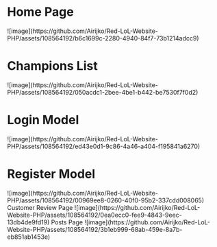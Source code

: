 <h1>Home Page</h1>
![image](https://github.com/Airijko/Red-LoL-Website-PHP/assets/108564192/b6c1699c-2280-4940-84f7-73b1214adcc9)
<h1>Champions List</h1>
![image](https://github.com/Airijko/Red-LoL-Website-PHP/assets/108564192/050acdc1-2bee-4be1-b442-be7530f7f0d2)
<h1>Login Model</h1>
![image](https://github.com/Airijko/Red-LoL-Website-PHP/assets/108564192/ed43e0d1-9c86-4a46-a404-f195841a6270)
<h1>Register Model</h1>
![image](https://github.com/Airijko/Red-LoL-Website-PHP/assets/108564192/00969ee8-0260-40f0-95b2-337cdd008065)
Customer Review Page
![image](https://github.com/Airijko/Red-LoL-Website-PHP/assets/108564192/0ea0ecc0-fee9-4843-9eec-13db4de9fd19)
Posts Page
![image](https://github.com/Airijko/Red-LoL-Website-PHP/assets/108564192/3b1eb999-68ab-459e-8a7b-eb851ab1453e)




